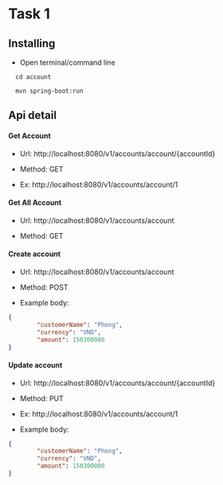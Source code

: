 # Task 1


## Installing

- Open terminal/command line
```code
  cd account

  mvn spring-boot:run
```
## Api detail
#### Get Account
- Url: http://localhost:8080/v1/accounts/account/{accountId}

- Method: GET

- Ex: http://localhost:8080/v1/accounts/account/1

#### Get All Account
- Url: http://localhost:8080/v1/accounts/account

- Method: GET

#### Create account
- Url: http://localhost:8080/v1/accounts/account

- Method: POST

- Example body:

```json
{
        "customerName": "Phong",
        "currency": "VND",
        "amount": 150300000
}
```

#### Update account
- Url: http://localhost:8080/v1/accounts/account/{accountId}

- Method: PUT

- Ex: http://localhost:8080/v1/accounts/account/1


- Example body:

```json
{
        "customerName": "Phong",
        "currency": "VND",
        "amount": 150300000
}
```


